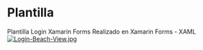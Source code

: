 # Plantilla
Plantilla Login Xamarin Forms
Realizado en Xamarin Forms - XAML
[![Login-Beach-View.jpg](https://i.postimg.cc/JzVqWtCx/Login-Beach-View.jpg)](https://postimg.cc/w72JXqvR)
